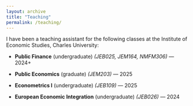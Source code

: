 ```yaml
---
layout: archive
title: "Teaching"
permalink: /teaching/
---
```


I have been a teaching assistant for the following classes at the Institute of Economic Studies, Charles University:

- **Public Finance** (undergraduate)
  *(JEB025, JEM164, NMFM306)* — 2024+

- **Public Economics** (graduate)
  *(JEM203)* — 2025

- **Econometrics I** (undergraduate)
  *(JEB109)* — 2025

- **European Economic Integration** (undergraduate)
  *(JEB026)* — 2024
